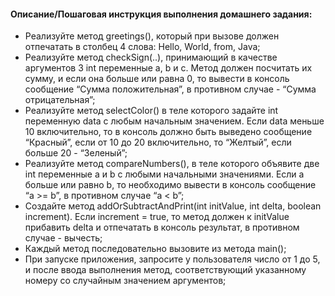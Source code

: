 #### Описание/Пошаговая инструкция выполнения домашнего задания:

- Реализуйте метод greetings(), который при вызове должен отпечатать в столбец 4 слова: Hello, World, from, Java;
- Реализуйте метод checkSign(..), принимающий в качестве аргументов 3 int переменные a, b и c. Метод должен посчитать их сумму, и если она больше или равна 0, то вывести в консоль сообщение “Сумма положительная”, в противном случае - “Сумма отрицательная”;
- Реализуйте метод selectColor() в теле которого задайте int переменную data с любым начальным значением. Если data меньше 10 включительно, то в консоль должно быть выведено сообщение “Красный”, если от 10 до 20 включительно, то “Желтый”, если больше 20 - “Зеленый”;
- Реализуйте метод compareNumbers(), в теле которого объявите две int переменные a и b с любыми начальными значениями. Если a больше или равно b, то необходимо вывести в консоль сообщение “a >= b”, в противном случае “a < b”;
- Создайте метод addOrSubtractAndPrint(int initValue, int delta, boolean increment). Если increment = true, то метод должен к initValue прибавить delta и отпечатать в консоль результат, в противном случае - вычесть;
- Каждый метод последовательно вызовите из метода main();
- При запуске приложения, запросите у пользователя число от 1 до 5, и после ввода выполнения метод, соответствующий указанному номеру со случайным значением аргументов;